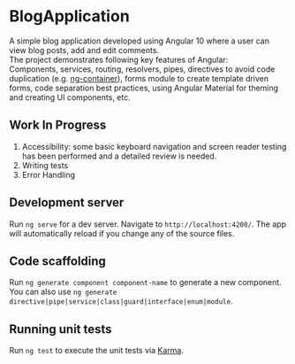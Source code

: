 # BlogApplication

A simple blog application developed using Angular 10 where a user can view blog posts, add and edit comments.    
The project demonstrates following key features of Angular:  
Components, services, routing, resolvers, pipes, directives to avoid code duplication (e.g. [ng-container](./src/app/components/posts/posts-list/posts-list.component.html)), forms module to create template driven forms, code separation best practices, using Angular Material for theming and creating UI components, etc.  

## Work In Progress   
1. Accessibility: some basic keyboard navigation and screen reader testing has been performed and a detailed review is needed.  
2. Writing tests  
3. Error Handling  

## Development server

Run `ng serve` for a dev server. Navigate to `http://localhost:4200/`. The app will automatically reload if you change any of the source files.

## Code scaffolding

Run `ng generate component component-name` to generate a new component. You can also use `ng generate directive|pipe|service|class|guard|interface|enum|module`.

## Running unit tests

Run `ng test` to execute the unit tests via [Karma](https://karma-runner.github.io).
